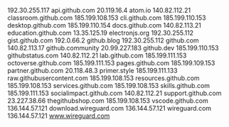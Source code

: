 192.30.255.117 api.github.com
20.119.16.4 atom.io
140.82.112.21 classroom.github.com
185.199.108.153 cli.github.com
185.199.110.153 desktop.github.com
185.199.110.154 docs.github.com
140.82.113.21 education.github.com
13.35.125.19 electronjs.org
192.30.255.112 gist.github.com
192.0.66.2 github.blog
192.30.255.112 github.com
140.82.113.17 github.community
20.99.227.183 github.dev
185.199.110.153 githubstatus.com
140.82.112.21 lab.github.com
185.199.111.153 octoverse.github.com
185.199.111.153 pages.github.com
185.199.109.153 partner.github.com
20.118.48.3 primer.style
185.199.111.133 raw.githubusercontent.com
185.199.108.153 resources.github.com
185.199.108.153 services.github.com
185.199.108.153 skills.github.com
185.199.111.153 socialimpact.github.com
140.82.112.21 support.github.com
23.227.38.66 thegithubshop.com
185.199.108.153 vscode.github.com
136.144.57.121 download.wireguard.com
136.144.57.121 wireguard.com
136.144.57.121 www.wireguard.com
